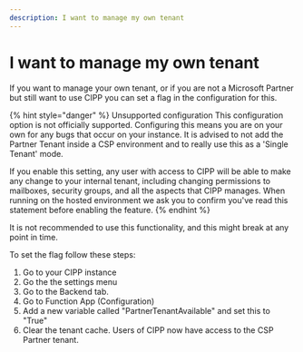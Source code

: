 ```yaml
---
description: I want to manage my own tenant
---
```


# I want to manage my own tenant

If you want to manage your own tenant, or if you are not a Microsoft Partner but still want to use CIPP you can set a flag in the configuration for this.

{% hint style="danger" %}
Unsupported configuration This configuration option is not officially supported. Configuring this means you are on your own for any bugs that occur on your instance. It is advised to not add the Partner Tenant inside a CSP environment and to really use this as a 'Single Tenant' mode.

If you enable this setting, any user with access to CIPP will be able to make any change to your internal tenant, including changing permissions to mailboxes, security groups, and all the aspects that CIPP manages. When running on the hosted environment we ask you to confirm you've read this statement before enabling the feature.
{% endhint %}

It is not recommended to use this functionality, and this might break at any point in time.

To set the flag follow these steps:

1. Go to your CIPP instance
2. Go the the settings menu
3. Go to the Backend tab.
4. Go to Function App (Configuration)
5. Add a new variable called "PartnerTenantAvailable" and set this to "True"
6. Clear the tenant cache. Users of CIPP now have access to the CSP Partner tenant.
